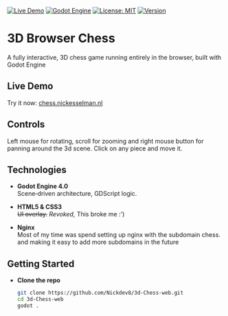 [![Live Demo](https://img.shields.io/badge/Live-Demo-blue?style=for-the-badge&logo=firefox)](https://chess.nickesselman.nl)
[![Godot Engine](https://img.shields.io/badge/Engine-Godot%204.0-blue?style=for-the-badge&logo=godot-engine)](https://godotengine.org/)
[![License: MIT](https://img.shields.io/badge/License-MIT-green?style=for-the-badge)](LICENSE)
[![Version](https://img.shields.io/badge/Version-1.0.0-blue?style=for-the-badge)]()

# 3D Browser Chess

A fully interactive, 3D chess game running entirely in the browser, built with Godot Engine

## Live Demo

Try it now: [chess.nickesselman.nl](https://chess.nickesselman.nl)

## Controls
Left mouse for rotating, scroll for zooming and right mouse button for panning around the 3d scene.
Click on any piece and move it.

## Technologies

- **Godot Engine 4.0**  
  Scene‑driven architecture, GDScript logic.
- **HTML5 & CSS3**  
  <s>UI overlay.</s> _Revoked,_ This broke me :')
  
- **Nginx**  
  Most of my time was spend setting up nginx with the subdomain chess. and making it easy to add more subdomains in the future

## Getting Started

* **Clone the repo**  
   ```bash
   git clone https://github.com/Nickdev8/3d-Chess-web.git
   cd 3d-Chess-web
   godot .

